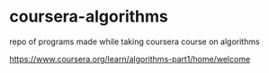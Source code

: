 # coursera-algorithms
repo of programs made while taking coursera course on algorithms

https://www.coursera.org/learn/algorithms-part1/home/welcome
